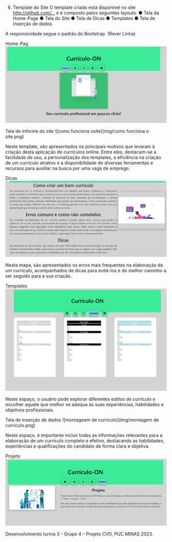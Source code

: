 6. Template do Site
O template criado está disponível no site http://github.com/…  e é composto pelos seguintes layouts: 
●	Tela da Home-Page
●	Tela do Site
●	Tela de Dicas 
●	Templates
●	Tela de inserção de dados

A responsividade segue o padrão do Bootstrap.   (Rever Linha)

Home-Pag
![Tela inicial](img/telainicial.png)


 

Tela de informe do site
![como funciona osite](img/como funciona o site.png)

Neste template, são apresentados os principais motivos que levaram à criação desta aplicação de currículos online. Entre eles, destacam-se a facilidade de uso, a personalização dos templates, a eficiência na criação de um currículo atrativo e a disponibilidade de diversas ferramentas e recursos para auxiliar na busca por uma vaga de emprego.

 


Dicas
![dicas](img/dicas.png)

Nesta etapa, são apresentados os erros mais frequentes na elaboração de um currículo, acompanhados de dicas para evitá-los e do melhor caminho a ser seguido para a sua criação.
 

Templates
![templates](img/templates.png)

Neste espaço, o usuário pode explorar diferentes estilos de currículo e escolher aquele que melhor se adequa às suas experiências, habilidades e objetivos profissionais.

 

Tela de inserção de dados
![montageem de curriculo](img/montagem de curriculo.png)

Neste espaço, é importante incluir todas as informações relevantes para a elaboração de um currículo completo e efetivo, destacando as habilidades, experiências e qualificações do candidato de forma clara e objetiva.
 


Projeto
![projeto](img/projeto.png)

Desenvolvimento turma 3 - Grupo 4 – Projeto CVO, PUC MINAS 2023. 
  
